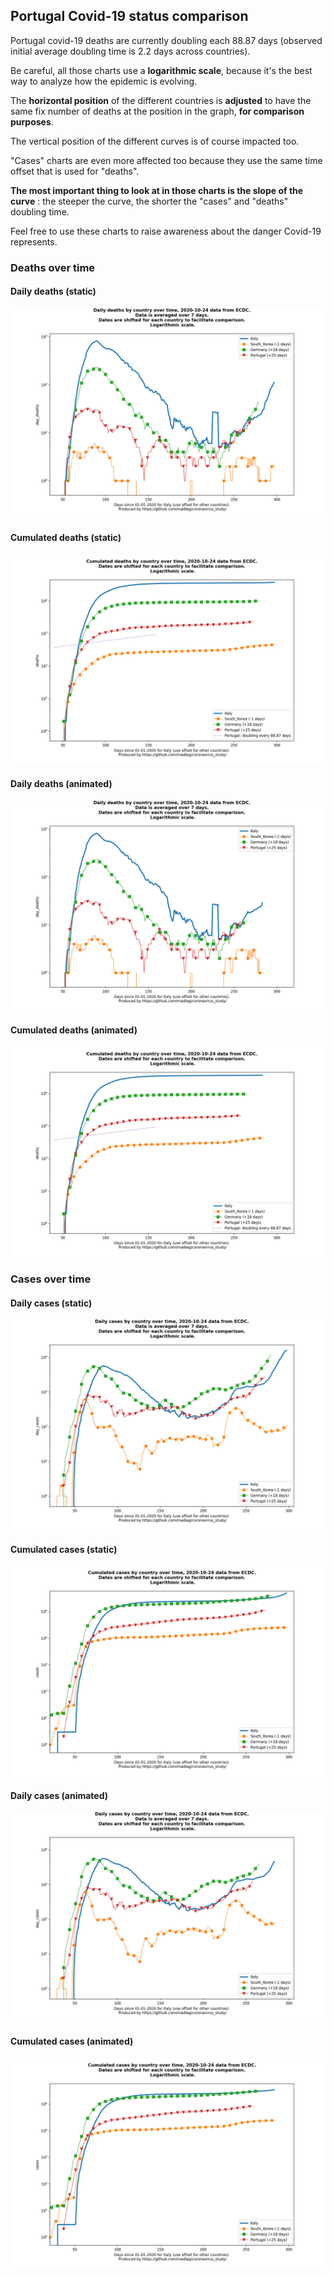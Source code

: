 ## Portugal Covid-19 status comparison 

Portugal covid-19 deaths are currently doubling each 88.87 days (observed initial average doubling time is 2.2 days across countries).



Be careful, all those charts use a **logarithmic scale**, because it's the best way to analyze how the epidemic is evolving.
 
The **horizontal position** of the different countries is **adjusted** to have the same fix number of deaths at the position in the graph, **for comparison purposes**.

The vertical position of the different curves is of course impacted too.

"Cases" charts are even more affected too because they use the same time offset that is used for "deaths".

**The most important thing to look at in those charts is the slope of the curve** : the steeper the curve, the shorter the "cases" and "deaths" doubling time.

Feel free to use these charts to raise awareness about the danger Covid-19 represents. 


 
### Deaths over time
 
#### Daily deaths (static)
![Portugal covid-19 daily deaths static chart](https://raw.githubusercontent.com/madlag/coronavirus_study/master/notebooks/graphs/2020-10-24/countries/Portugal/2020-10-24_Portugal_day_deaths.png "Portugal covid-19 day_deaths static chart")   
 
#### Cumulated deaths (static)
![Portugal covid-19 cumulated deaths static chart](https://raw.githubusercontent.com/madlag/coronavirus_study/master/notebooks/graphs/2020-10-24/countries/Portugal/2020-10-24_Portugal_deaths.png "Portugal covid-19 deaths static chart")   
 
#### Daily deaths (animated)
![Portugal covid-19 daily deaths animated chart](https://raw.githubusercontent.com/madlag/coronavirus_study/master/notebooks/graphs/2020-10-24/countries/Portugal/2020-10-24_Portugal_day_deaths.gif "Portugal covid-19 day_deaths animated chart")   
 
#### Cumulated deaths (animated)
![Portugal covid-19 cumulated deaths animated chart](https://raw.githubusercontent.com/madlag/coronavirus_study/master/notebooks/graphs/2020-10-24/countries/Portugal/2020-10-24_Portugal_deaths.gif "Portugal covid-19 deaths animated chart")   

 
### Cases over time
 
#### Daily cases (static)
![Portugal covid-19 daily cases static chart](https://raw.githubusercontent.com/madlag/coronavirus_study/master/notebooks/graphs/2020-10-24/countries/Portugal/2020-10-24_Portugal_day_cases.png "Portugal covid-19 day_cases static chart")   
 
#### Cumulated cases (static)
![Portugal covid-19 cumulated cases static chart](https://raw.githubusercontent.com/madlag/coronavirus_study/master/notebooks/graphs/2020-10-24/countries/Portugal/2020-10-24_Portugal_cases.png "Portugal covid-19 cases static chart")   
 
#### Daily cases (animated)
![Portugal covid-19 daily cases animated chart](https://raw.githubusercontent.com/madlag/coronavirus_study/master/notebooks/graphs/2020-10-24/countries/Portugal/2020-10-24_Portugal_day_cases.gif "Portugal covid-19 day_cases animated chart")   
 
#### Cumulated cases (animated)
![Portugal covid-19 cumulated cases animated chart](https://raw.githubusercontent.com/madlag/coronavirus_study/master/notebooks/graphs/2020-10-24/countries/Portugal/2020-10-24_Portugal_cases.gif "Portugal covid-19 cases animated chart")   


